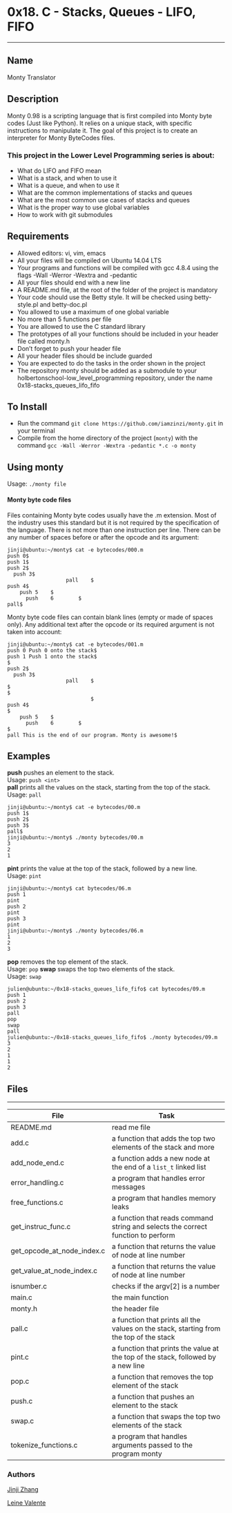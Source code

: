# 0x18. C - Stacks, Queues - LIFO, FIFO
---
## Name

Monty Translator

## Description

Monty 0.98 is a scripting language that is first compiled into Monty byte codes (Just like Python). It relies on a unique stack, with specific instructions to manipulate it. The goal of this project is to create an interpreter for Monty ByteCodes files.

### This project in the Lower Level Programming series is about:

 * What do LIFO and FIFO mean
 * What is a stack, and when to use it
 * What is a queue, and when to use it
 * What are the common implementations of stacks and queues
 * What are the most common use cases of stacks and queues
 * What is the proper way to use global variables
 * How to work with git submodules

## Requirements

 * Allowed editors: vi, vim, emacs
 * All your files will be compiled on Ubuntu 14.04 LTS
 * Your programs and functions will be compiled with gcc 4.8.4 using the flags -Wall -Werror -Wextra and -pedantic
 * All your files should end with a new line
 * A README.md file, at the root of the folder of the project is mandatory
 * Your code should use the Betty style. It will be checked using betty-style.pl and betty-doc.pl
 * You allowed to use a maximum of one global variable
 * No more than 5 functions per file
 * You are allowed to use the C standard library
 * The prototypes of all your functions should be included in your header file called monty.h
 * Don’t forget to push your header file
 * All your header files should be include guarded
 * You are expected to do the tasks in the order shown in the project
 * The repository monty should be added as a submodule to your holbertonschool-low_level_programming repository, under the name 0x18-stacks_queues_lifo_fifo

## To Install
* Run the command `git clone https://github.com/iamzinzi/monty.git` in your terminal
* Compile from the home directory of the project (`monty`) with the command `gcc -Wall -Werror -Wextra -pedantic *.c -o monty`

## Using monty
Usage: `./monty file`
#### Monty byte code files
Files containing Monty byte codes usually have the .m extension. Most of the industry uses this standard but it is not required by the specification of the language. There is not more than one instruction per line. There can be any number of spaces before or after the opcode and its argument:
```
jinji@ubuntu:~/monty$ cat -e bytecodes/000.m
push 0$
push 1$
push 2$
  push 3$
                   pall    $
push 4$
    push 5    $
      push    6        $
pall$
```
Monty byte code files can contain blank lines (empty or made of spaces only). Any additional text after the opcode or its required argument is not taken into account:
```
jinji@ubuntu:~/monty$ cat -e bytecodes/001.m
push 0 Push 0 onto the stack$
push 1 Push 1 onto the stack$
$
push 2$
  push 3$
                   pall    $
$
$
                           $
push 4$
$
    push 5    $
      push    6        $
$
pall This is the end of our program. Monty is awesome!$
```
## Examples
__push__ pushes an element to the stack.  
Usage: `push <int>`  
__pall__ prints all the values on the stack, starting from the top of the stack.  
Usage: `pall`  
```
jinji@ubuntu:~/monty$ cat -e bytecodes/00.m
push 1$
push 2$
push 3$
pall$
jinji@ubuntu:~/monty$ ./monty bytecodes/00.m
3
2
1
```
__pint__ prints the value at the top of the stack, followed by a new line.  
Usage: `pint`
```
jinji@ubuntu:~/monty$ cat bytecodes/06.m 
push 1
pint
push 2
pint
push 3
pint
jinji@ubuntu:~/monty$ ./monty bytecodes/06.m 
1
2
3
```
__pop__ removes the top element of the stack.  
Usage: `pop`
__swap__ swaps the top two elements of the stack.  
Usage: `swap` 
```
julien@ubuntu:~/0x18-stacks_queues_lifo_fifo$ cat bytecodes/09.m 
push 1
push 2
push 3
pall
pop
swap
pall
julien@ubuntu:~/0x18-stacks_queues_lifo_fifo$ ./monty bytecodes/09.m 
3
2
1
1
2
```

## Files
---
File|Task
---|---
README.md | read me file
add.c | a function that adds the top two elements of the stack and more
add_node_end.c | a function adds a new node at the end of a `list_t` linked list
error_handling.c | a program that handles error messages
free_functions.c | a program that handles memory leaks
get_instruc_func.c | a function that reads command string and selects the correct function to perform
get_opcode_at_node_index.c | a function that returns the value of node at line number
get_value_at_node_index.c | a function that returns the value of node at line number
isnumber.c | checks if the argv[2] is a number
main.c | the main function
monty.h | the header file
pall.c | a function that prints all the values on the stack, starting from the top of the stack
pint.c | a function that prints the value at the top of the stack, followed by a new line
pop.c | a function that removes the top element of the stack
push.c | a function that pushes an element to the stack
swap.c | a function that swaps the top two elements of the stack
tokenize_functions.c | a program that handles arguments passed to the program monty


### Authors

[Jinji Zhang](https://github.com/iamzinzi)

[Leine Valente](https://github.com/leinefran)
